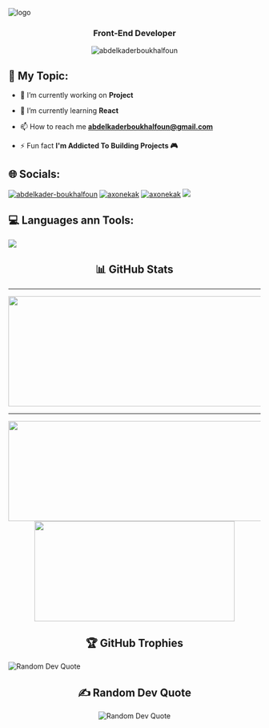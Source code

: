 ![logo](https://github.com/AbdelkaderBoukhalfoun/hello-world/blob/main/Github%20Banner.png)
<h3 align="center">Front-End Developer</h3>

<p align="center"> <img src="https://komarev.com/ghpvc/?username=abdelkaderboukhalfoun&label=Profile%20views&color=blue&style=flat" alt="abdelkaderboukhalfoun" /> </p>

## 📝 My Topic:



- 🔭 I’m currently working on **Project**

- 🌱 I’m currently learning **React**

- 📫 How to reach me **abdelkaderboukhalfoun@gmail.com**

- ⚡ Fun fact **I'm Addicted To Building Projects 🎮**



## 🌐 Socials:


<p align="left">
<a href="https://www.linkedin.com/in/abdelkader-boukhalfoun-4722b1305/"><img src="https://skillicons.dev/icons?i=linkedin" alt="abdelkader-boukhalfoun"/></a>
<a href="https://instagram.com/axonekak" target="blank"><img src="https://skillicons.dev/icons?i=instagram" alt="axonekak"/></a>
<a href="https://codepen.io/AbdelkaderBoukhalfoun" target="blank"><img src="https://skillicons.dev/icons?i=codepen" alt="axonekak"/></a>
<a href="https://stackoverflow.com/users/24655765" target="blank"><img  src="https://skillicons.dev/icons?i=stackoverflow"/></a>
</p>



## 💻 Languages ann Tools:
<p align="left">
  <a href="https://skillicons.dev">
    <img src="https://skillicons.dev/icons?i=html,css,js,ts,react,tailwind,bootstrap,sass,git,docker,yarn,npm,redux,vite,vscode,windows,graphql" />
  </a>
</p>


<div align="center">
  <h2>📊 GitHub Stats</h2>
</div>

---

  
<p align="center">
  <img width="800" height="220" src="https://github-readme-streak-stats.herokuapp.com/?user=AbdelkaderBoukhalfoun&theme=radical&hide_border=false">
</p>


---




<p align="center">
  <img width="600" height="200" src="https://github-readme-stats.vercel.app/api?username=AbdelkaderBoukhalfoun&theme=radical&hide_border=false&include_all_commits=false&count_private=false">
  <img width="400" height="200" src="https://github-readme-stats.vercel.app/api/top-langs/?username=AbdelkaderBoukhalfoun&theme=radical&hide_border=false&include_all_commits=false&count_private=false&layout=compact">
</p>





<div align="center">
  <h2>🏆 GitHub Trophies</h2>
</div>
<img src="https://github-profile-trophy.vercel.app/?username=AbdelkaderBoukhalfoun&theme=radical&no-frame=false&no-bg=false&margin-w=4" alt="Random Dev Quote">




<div align="center">
  <h2>✍️ Random Dev Quote</h2>
</div>
<div align="center">
  <img src="https://quotes-github-readme.vercel.app/api?type=horizontal&theme=radical" alt="Random Dev Quote">
</div>



